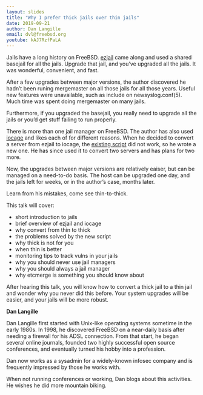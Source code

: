 ```yaml
---
layout: slides
title: "Why I prefer thick jails over thin jails"
date: 2019-09-21
author: Dan Langille
email: dvl@freebsd.org
youtube: kAJ7RzfPaLA
---
```

Jails have a long history on FreeBSD.  [ezjail](http://erdgeist.org/arts/software/ezjail/) came along and used a shared basejail for all the jails. Upgrade that jail, and you’ve upgraded all the jails. It was wonderful, convenient, and fast.

After a few upgrades between major versions, the author discovered he hadn’t been runing mergemaster on all those jails for all those years. Useful new features were unavailable, such as include on newsyslog.conf(5). Much time was spent doing mergemaster on many jails.

Furthermore, if you upgraded the basejail, you really need to upgrade all the jails or you’d get stuff failing to run properly.

There is more than one jail manager on FreeBSD. The author has also used [iocage](https://iocage.readthedocs.io/en/latest/index.html) and likes each of for different reasons. When he decided to convert a server from ezjail to iocage, the [existing script](https://iocage.readthedocs.io/en/latest/install.html#migrating-from-ezjail-to-iocage) did not work, so he wrote a new one. He has since used it to convert two servers and has plans for two more.

Now, the upgrades between major versions are relatively eaiser, but can be managed on a need-to-do basis. The host can be upgraded one day, and the jails left for weeks, or in the author’s case, months later.

Learn from his mistakes, come see thin-to-thick.

This talk will cover:

* short introduction to jails
* brief overview of ezjail and iocage
* why convert from thin to thick
* the problems solved by the new script
* why thick is not for you
* when thin is better
* monitoring tips to track vulns in your jails
* why you should never use jail managers
* why you should always a jail manager
* why etcmerge is something you should know about

After hearing this talk, you will know how to convert a thick jail to a thin jail and wonder why you never did this before. Your system upgrades will be easier, and your jails will be more robust.

**Dan Langille**

Dan Langille first started with Unix-like operating systems sometime in the early 1980s. In 1998, he discovered FreeBSD on a near-daily basis after needing a firewall for his ADSL connection. From that start, he began several online journals, founded two highly successful open source conferences, and eventually turned his hobby into a profession.

Dan now works as a sysadmin for a widely-known infosec company and is frequently impressed by those he works with.

When not running conferences or working, Dan blogs about this activities. He wishes he did more mountain biking.
